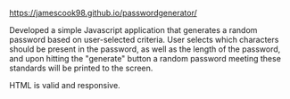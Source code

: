https://jamescook98.github.io/passwordgenerator/

Developed a simple Javascript application that generates a random password based on user-selected criteria. User selects which characters should be present in the password, as well as the length of the password, and upon hitting the "generate" button a random password meeting these standards will be printed to the screen.

HTML is valid and responsive.

